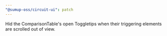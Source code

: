 ```yaml
---
"@sumup-oss/circuit-ui": patch
---
```


Hid the ComparisonTable's open Toggletips when their triggering elements are scrolled out of view.
